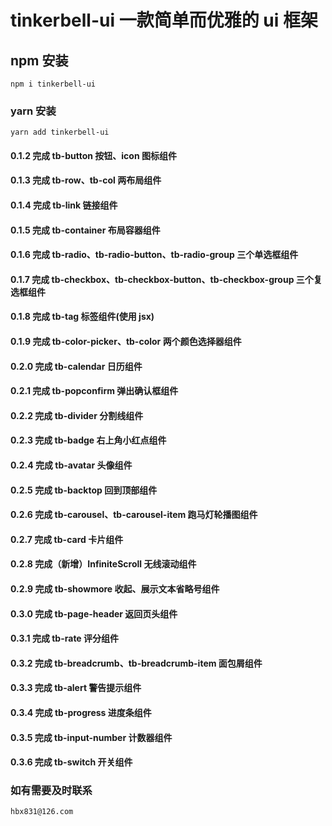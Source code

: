 <!--
 * @Author: your name
 * @Date: 2021-03-16 13:46:50
 * @LastEditTime: 2021-05-21 16:31:54
 * @LastEditors: Please set LastEditors
 * @Description: In User Settings Edit
 * @FilePath: /hx/README.md
-->

# tinkerbell-ui 一款简单而优雅的 ui 框架

## npm 安装

```
npm i tinkerbell-ui
```

### yarn 安装

```
yarn add tinkerbell-ui
```

#### 0.1.2 完成 tb-button 按钮、icon 图标组件

#### 0.1.3 完成 tb-row、tb-col 两布局组件

#### 0.1.4 完成 tb-link 链接组件

#### 0.1.5 完成 tb-container 布局容器组件

#### 0.1.6 完成 tb-radio、tb-radio-button、tb-radio-group 三个单选框组件

#### 0.1.7 完成 tb-checkbox、tb-checkbox-button、tb-checkbox-group 三个复选框组件

#### 0.1.8 完成 tb-tag 标签组件(使用 jsx)

#### 0.1.9 完成 tb-color-picker、tb-color 两个颜色选择器组件

#### 0.2.0 完成 tb-calendar 日历组件

#### 0.2.1 完成 tb-popconfirm 弹出确认框组件

#### 0.2.2 完成 tb-divider 分割线组件

#### 0.2.3 完成 tb-badge 右上角小红点组件

#### 0.2.4 完成 tb-avatar 头像组件

#### 0.2.5 完成 tb-backtop 回到顶部组件

#### 0.2.6 完成 tb-carousel、tb-carousel-item 跑马灯轮播图组件

#### 0.2.7 完成 tb-card 卡片组件

#### 0.2.8 完成（新增）InfiniteScroll 无线滚动组件

#### 0.2.9 完成 tb-showmore 收起、展示文本省略号组件

#### 0.3.0 完成 tb-page-header 返回页头组件

#### 0.3.1 完成 tb-rate 评分组件

#### 0.3.2 完成 tb-breadcrumb、tb-breadcrumb-item 面包屑组件

#### 0.3.3 完成 tb-alert 警告提示组件

#### 0.3.4 完成 tb-progress 进度条组件

#### 0.3.5 完成 tb-input-number 计数器组件

#### 0.3.6 完成 tb-switch 开关组件

### 如有需要及时联系

```
hbx831@126.com
```
